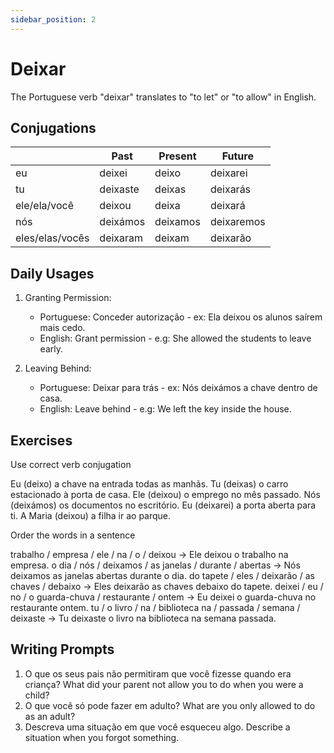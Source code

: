 ```yaml
---
sidebar_position: 2
---
```


# Deixar

The Portuguese verb "deixar" translates to "to let" or "to allow" in English.

## Conjugations

|                 | Past     | Present  | Future     |
| --------------- | -------- | -------- | ---------- |
| eu              | deixei   | deixo    | deixarei   |
| tu              | deixaste | deixas   | deixarás   |
| ele/ela/você    | deixou   | deixa    | deixará    |
| nós             | deixámos | deixamos | deixaremos |
| eles/elas/vocês | deixaram | deixam   | deixarão   |

## Daily Usages

1. Granting Permission:

   - Portuguese: Conceder autorização - ex: Ela deixou os alunos saírem mais cedo.
   - English: Grant permission - e.g: She allowed the students to leave early.

2. Leaving Behind:

   - Portuguese: Deixar para trás - ex: Nós deixámos a chave dentro de casa.
   - English: Leave behind - e.g: We left the key inside the house.

## Exercises

Use correct verb conjugation

Eu (deixo) a chave na entrada todas as manhãs.
Tu (deixas) o carro estacionado à porta de casa.
Ele (deixou) o emprego no mês passado.
Nós (deixámos) os documentos no escritório.
Eu (deixarei) a porta aberta para ti.
A Maria (deixou) a filha ir ao parque.

Order the words in a sentence

trabalho / empresa / ele / na / o / deixou -> Ele deixou o trabalho na empresa.
o dia / nós / deixamos / as janelas / durante / abertas -> Nós deixamos as janelas abertas durante o dia.
do tapete / eles / deixarão / as chaves / debaixo -> Eles deixarão as chaves debaixo do tapete.
deixei / eu / no / o guarda-chuva / restaurante / ontem -> Eu deixei o guarda-chuva no restaurante ontem.
tu / o livro / na / biblioteca na / passada / semana / deixaste -> Tu deixaste o livro na biblioteca na semana passada.

## Writing Prompts

1. O que os seus pais não permitiram que você fizesse quando era criança? What did your parent not allow you to do when you were a child?
2. O que você só pode fazer em adulto? What are you only allowed to do as an adult?
3. Descreva uma situação em que você esqueceu algo. Describe a situation when you forgot something.
